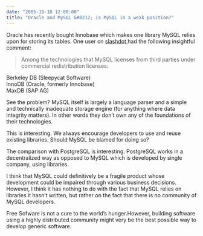 ```yaml
---
date: "2005-10-18 12:00:00"
title: "Oracle and MySQL &#8212; is MySQL in a weak position?"
---
```




Oracle has recently bought Innobase which makes one library MySQL relies upon for storing its tables. One user on [slashdot ](http://ask.slashdot.org/article.pl?sid=05/10/18/2126237&#038;tid=221&#038;tid=4&#038;tid=8) had the following insightful comment:

> Among the technologies that MySQL licenses from third parties under commercial redistribution licenses:

Berkeley DB (Sleepycat Software)<br/>
InnoDB (Oracle, formerly Innobase)<br/>
MaxDB (SAP AG)

See the problem? MySQL itself is largely a language parser and a simple and technically inadequate storage engine (for anything where data integrity matters). In other words they don&rsquo;t own any of the foundations of their technologies.


This is interesting. We always encourage developers to use and reuse existing libraries. Should MySQL be blamed for doing so?

The comparison with PostgreSQL is interesting. PostgreSQL works in a decentralized way as opposed to MySQL which is developed by single company, using libraries.

I think that MySQL could definitively be a fragile product whose development could be impaired through various business decisions. However, I think it has nothing to do with the fact that MySQL relies on libraries it hasn&rsquo;t written, but rather on the fact that there is no community of MySQL developers.

Free Sofware is not a cure to the world&rsquo;s hunger.However, building software using a highly distributed community might very be the best possible way to develop generic software.

